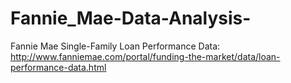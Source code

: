 # Fannie_Mae-Data-Analysis-


Fannie Mae Single-Family Loan Performance Data:
http://www.fanniemae.com/portal/funding-the-market/data/loan-performance-data.html
